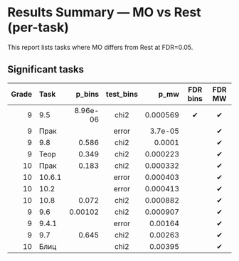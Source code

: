 # Results Summary — MO vs Rest (per-task)

This report lists tasks where MO differs from Rest at FDR=0.05.

## Significant tasks

| Grade | Task | p_bins | test_bins | p_mw | FDR bins | FDR MW |
|---:|:---|---:|:---:|---:|:---:|:---:|
| 9 | 9.5 | 8.96e-06 | chi2 | 0.000569 | ✔ | ✔ |
| 9 | Прак |  | error | 3.7e-05 |  | ✔ |
| 9 | 9.8 | 0.586 | chi2 | 0.0001 |  | ✔ |
| 9 | Теор | 0.349 | chi2 | 0.000223 |  | ✔ |
| 10 | Прак | 0.183 | chi2 | 0.000332 |  | ✔ |
| 10 | 10.6.1 |  | error | 0.000403 |  | ✔ |
| 10 | 10.2 |  | error | 0.000413 |  | ✔ |
| 10 | 10.8 | 0.072 | chi2 | 0.000882 |  | ✔ |
| 9 | 9.6 | 0.00102 | chi2 | 0.000907 |  | ✔ |
| 9 | 9.4.1 |  | error | 0.00164 |  | ✔ |
| 9 | 9.7 | 0.645 | chi2 | 0.00263 |  | ✔ |
| 10 | Блиц |  | chi2 | 0.00395 |  | ✔ |